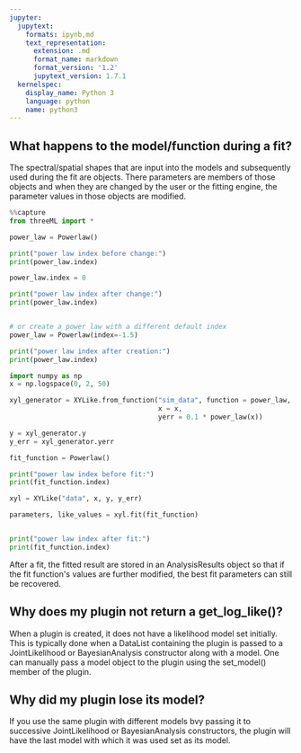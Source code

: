 ```yaml
---
jupyter:
  jupytext:
    formats: ipynb,md
    text_representation:
      extension: .md
      format_name: markdown
      format_version: '1.2'
      jupytext_version: 1.7.1
  kernelspec:
    display_name: Python 3
    language: python
    name: python3
---
```


## What happens to the model/function during a fit?

The spectral/spatial shapes that are input into the models and subsequently used during the fit are objects. There parameters are members of those objects and when they are changed by the user or the fitting engine, the parameter values in those objects are modified. 

```python
%%capture
from threeML import *

power_law = Powerlaw()

print("power law index before change:")
print(power_law.index)

power_law.index = 0

print("power law index after change:")
print(power_law.index)


# or create a power law with a different default index
power_law = Powerlaw(index=-1.5)

print("power law index after creation:")
print(power_law.index)


```

```python
import numpy as np
x = np.logspace(0, 2, 50)

xyl_generator = XYLike.from_function("sim_data", function = power_law, 
                                     x = x, 
                                     yerr = 0.1 * power_law(x))

y = xyl_generator.y
y_err = xyl_generator.yerr

fit_function = Powerlaw()

print("power law index before fit:")
print(fit_function.index)

xyl = XYLike("data", x, y, y_err)

parameters, like_values = xyl.fit(fit_function)


print("power law index after fit:")
print(fit_function.index)
```

After a fit, the fitted result are stored in an AnalysisResults object so that if the fit function's values are further modified, the best fit parameters can still be recovered.


## Why does my plugin not return a get_log_like()?

When a plugin is created, it does not have a likelihood model set initially. This is typically done when a DataList containing the plugin is passed to a JointLikelihood or BayesianAnalysis constructor along with a model. One can manually pass a model object to the plugin using the set_model() member of the plugin. 


## Why did my plugin lose its model?

If you use the same plugin with different models bvy passing it to successive JointLikelihood or BayesianAnalysis constructors, the plugin will have the last model with which it was used set as its model. 

```python

```
